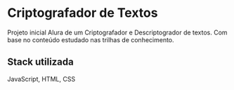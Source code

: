 
# Criptografador de Textos

Projeto inicial Alura de um Criptografador e Descriptogrador de textos. Com base no conteúdo estudado nas trilhas de conhecimento.


## Stack utilizada

JavaScript, HTML, CSS
